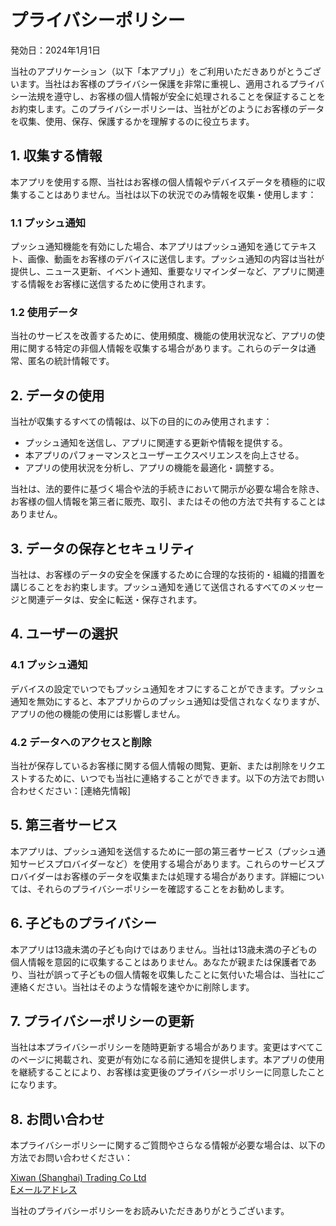 # プライバシーポリシー

発効日：2024年1月1日

当社のアプリケーション（以下「本アプリ」）をご利用いただきありがとうございます。当社はお客様のプライバシー保護を非常に重視し、適用されるプライバシー法規を遵守し、お客様の個人情報が安全に処理されることを保証することをお約束します。このプライバシーポリシーは、当社がどのようにお客様のデータを収集、使用、保存、保護するかを理解するのに役立ちます。

## 1. 収集する情報

本アプリを使用する際、当社はお客様の個人情報やデバイスデータを積極的に収集することはありません。当社は以下の状況でのみ情報を収集・使用します：

### 1.1 プッシュ通知
プッシュ通知機能を有効にした場合、本アプリはプッシュ通知を通じてテキスト、画像、動画をお客様のデバイスに送信します。プッシュ通知の内容は当社が提供し、ニュース更新、イベント通知、重要なリマインダーなど、アプリに関連する情報をお客様に送信するために使用されます。

### 1.2 使用データ
当社のサービスを改善するために、使用頻度、機能の使用状況など、アプリの使用に関する特定の非個人情報を収集する場合があります。これらのデータは通常、匿名の統計情報です。

## 2. データの使用

当社が収集するすべての情報は、以下の目的にのみ使用されます：

- プッシュ通知を送信し、アプリに関連する更新や情報を提供する。
- 本アプリのパフォーマンスとユーザーエクスペリエンスを向上させる。
- アプリの使用状況を分析し、アプリの機能を最適化・調整する。

当社は、法的要件に基づく場合や法的手続きにおいて開示が必要な場合を除き、お客様の個人情報を第三者に販売、取引、またはその他の方法で共有することはありません。

## 3. データの保存とセキュリティ

当社は、お客様のデータの安全を保護するために合理的な技術的・組織的措置を講じることをお約束します。プッシュ通知を通じて送信されるすべてのメッセージと関連データは、安全に転送・保存されます。

## 4. ユーザーの選択

### 4.1 プッシュ通知
デバイスの設定でいつでもプッシュ通知をオフにすることができます。プッシュ通知を無効にすると、本アプリからのプッシュ通知は受信されなくなりますが、アプリの他の機能の使用には影響しません。

### 4.2 データへのアクセスと削除
当社が保存しているお客様に関する個人情報の閲覧、更新、または削除をリクエストするために、いつでも当社に連絡することができます。以下の方法でお問い合わせください：[連絡先情報]

## 5. 第三者サービス

本アプリは、プッシュ通知を送信するために一部の第三者サービス（プッシュ通知サービスプロバイダーなど）を使用する場合があります。これらのサービスプロバイダーはお客様のデータを収集または処理する場合があります。詳細については、それらのプライバシーポリシーを確認することをお勧めします。

## 6. 子どものプライバシー

本アプリは13歳未満の子ども向けではありません。当社は13歳未満の子どもの個人情報を意図的に収集することはありません。あなたが親または保護者であり、当社が誤って子どもの個人情報を収集したことに気付いた場合は、当社にご連絡ください。当社はそのような情報を速やかに削除します。

## 7. プライバシーポリシーの更新

当社は本プライバシーポリシーを随時更新する場合があります。変更はすべてこのページに掲載され、変更が有効になる前に通知を提供します。本アプリの使用を継続することにより、お客様は変更後のプライバシーポリシーに同意したことになります。

## 8. お問い合わせ

本プライバシーポリシーに関するご質問やさらなる情報が必要な場合は、以下の方法でお問い合わせください：

[Xiwan (Shanghai) Trading Co Ltd]()<br/>
[Eメールアドレス](mailto:to@wzs.app) <br/>

当社のプライバシーポリシーをお読みいただきありがとうございます。

